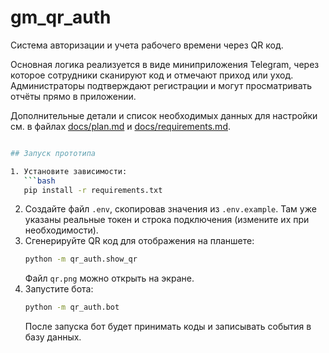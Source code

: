 # gm_qr_auth
Система авторизации и учета рабочего времени через QR код.

Основная логика реализуется в виде миниприложения Telegram, через которое сотрудники сканируют код и отмечают приход или уход. Администраторы подтверждают регистрации и могут просматривать отчёты прямо в приложении.

Дополнительные детали и список необходимых данных для настройки см. в файлах [docs/plan.md](docs/plan.md) и [docs/requirements.md](docs/requirements.md).
```bash

## Запуск прототипа

1. Установите зависимости:
   ```bash
   pip install -r requirements.txt
   ```
2. Создайте файл `.env`, скопировав значения из `.env.example`. Там уже указаны реальные токен и строка подключения (измените их при необходимости).
3. Сгенерируйте QR код для отображения на планшете:
    ```bash
   python -m qr_auth.show_qr
   ```
   Файл `qr.png` можно открыть на экране.
4. Запустите бота:
   ```bash
   python -m qr_auth.bot
   ```
   После запуска бот будет принимать коды и записывать события в базу данных.
